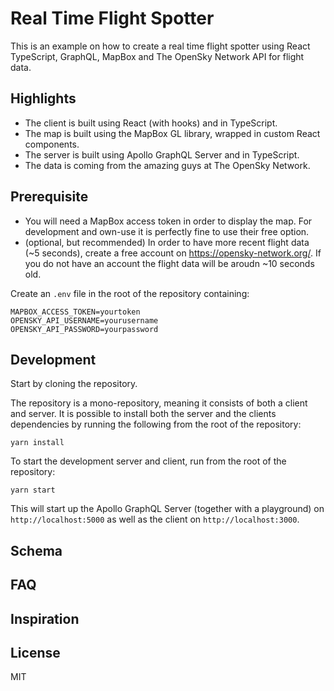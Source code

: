 # Real Time Flight Spotter

This is an example on how to create a real time flight spotter using React TypeScript, GraphQL, MapBox and The OpenSky Network API for flight data.

## Highlights

* The client is built using React (with hooks) and in TypeScript.
* The map is built using the MapBox GL library, wrapped in custom React components.
* The server is built using Apollo GraphQL Server and in TypeScript.
* The data is coming from the amazing guys at The OpenSky Network.

## Prerequisite

* You will need a MapBox access token in order to display the map. For development and own-use it is perfectly fine to use their free option.
* (optional, but recommended) In order to have more recent flight data (~5 seconds), create a free account on https://opensky-network.org/. If you do not have an account the flight data will be aroudn ~10 seconds old.

Create an `.env` file in the root of the repository containing:

```
MAPBOX_ACCESS_TOKEN=yourtoken
OPENSKY_API_USERNAME=yourusername
OPENSKY_API_PASSWORD=yourpassword
```

## Development

Start by cloning the repository.

The repository is a mono-repository, meaning it consists of both a client and server. It is possible to install both the server and the clients dependencies by running the following from the root of the repository:

```
yarn install
```


To start the development server and client, run from the root of the repository:

```
yarn start
```

This will start up the Apollo GraphQL Server (together with a playground) on `http://localhost:5000` as well as the client on `http://localhost:3000`.

## Schema

## FAQ


## Inspiration


## License
MIT
